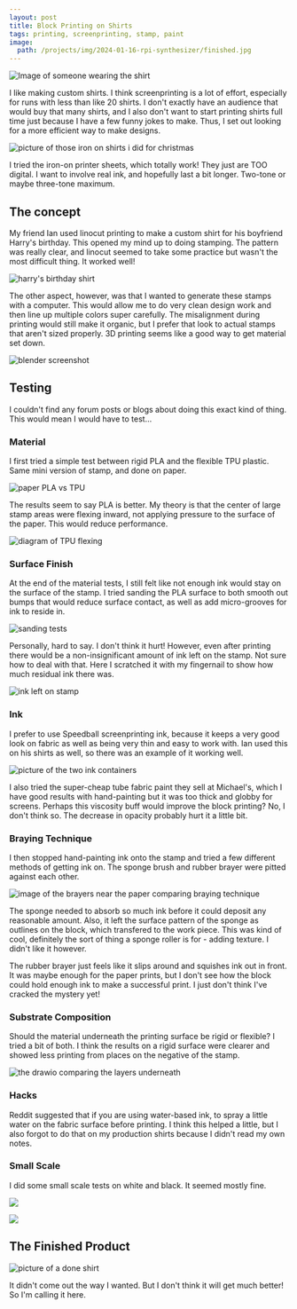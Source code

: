 ```yaml
---
layout: post
title: Block Printing on Shirts
tags: printing, screenprinting, stamp, paint
image:
  path: /projects/img/2024-01-16-rpi-synthesizer/finished.jpg
---
```


![Image of someone wearing the shirt]()

I like making custom shirts. I think screenprinting is a lot of effort, especially for runs with less than like 20 shirts. I don't exactly have an audience that would buy that many shirts, and I also don't want to start printing shirts full time just because I have a few funny jokes to make. Thus, I set out looking for a more efficient way to make designs.

![picture of those iron on shirts i did for christmas](/blog/img/2024-07-13-block-printing-shirts/iron-on.jpg)

I tried the iron-on printer sheets, which totally work! They just are TOO digital. I want to involve real ink, and hopefully last a bit longer. Two-tone or maybe three-tone maximum.

## The concept

My friend Ian used linocut printing to make a custom shirt for his boyfriend Harry's birthday. This opened my mind up to doing stamping. The pattern was really clear, and linocut seemed to take some practice but wasn't the most difficult thing. It worked well!

![harry's birthday shirt]()

The other aspect, however, was that I wanted to generate these stamps with a computer. This would allow me to do very clean design work and then line up multiple colors super carefully. The misalignment during printing would still make it organic, but I prefer that look to actual stamps that aren't sized properly. 3D printing seems like a good way to get material set down.

![blender screenshot](/blog/img/2024-07-13-block-printing-shirts/blender_screenshot.png)

## Testing

I couldn't find any forum posts or blogs about doing this exact kind of thing. This would mean I would have to test...

### Material

I first tried a simple test between rigid PLA and the flexible TPU plastic. Same mini version of stamp, and done on paper.

![paper PLA vs TPU]()

The results seem to say PLA is better. My theory is that the center of large stamp areas were flexing inward, not applying pressure to the surface of the paper. This would reduce performance.

![diagram of TPU flexing](/blog/img/2024-07-13-block-printing-shirts/tpu-flex.png)

### Surface Finish

At the end of the material tests, I still felt like not enough ink would stay on the surface of the stamp. I tried sanding the PLA surface to both smooth out bumps that would reduce surface contact, as well as add micro-grooves for ink to reside in.

![sanding tests]()

Personally, hard to say. I don't think it hurt! However, even after printing there would be a non-insignificant amount of ink left on the stamp. Not sure how to deal with that. Here I scratched it with my fingernail to show how much residual ink there was.

![ink left on stamp](/blog/img/2024-07-13-block-printing-shirts/ink-left-on-stamp.jpg)

### Ink

I prefer to use Speedball screenprinting ink, because it keeps a very good look on fabric as well as being very thin and easy to work with. Ian used this on his shirts as well, so there was an example of it working well.

![picture of the two ink containers]()

I also tried the super-cheap tube fabric paint they sell at Michael's, which I have good results with hand-painting but it was too thick and globby for screens. Perhaps this viscosity buff would improve the block printing? No, I don't think so. The decrease in opacity probably hurt it a little bit.

### Braying Technique

I then stopped hand-painting ink onto the stamp and tried a few different methods of getting ink on. The sponge brush and rubber brayer were pitted against each other.

![image of the brayers near the paper comparing braying technique]()

The sponge needed to absorb so much ink before it could deposit any reasonable amount. Also, it left the surface pattern of the sponge as outlines on the block, which transfered to the work piece. This was kind of cool, definitely the sort of thing a sponge roller is for - adding texture. I didn't like it however.

The rubber brayer just feels like it slips around and squishes ink out in front. It was maybe enough for the paper prints, but I don't see how the block could hold enough ink to make a successful print. I just don't think I've cracked the mystery yet!

### Substrate Composition

Should the material underneath the printing surface be rigid or flexible? I tried a bit of both. I think the results on a rigid surface were clearer and showed less printing from places on the negative of the stamp.

![the drawio comparing the layers underneath](/blog/img/2024-07-13-block-printing-shirts/layers.png)

### Hacks

Reddit suggested that if you are using water-based ink, to spray a little water on the fabric surface before printing. I think this helped a little, but I also forgot to do that on my production shirts because I didn't read my own notes.

### Small Scale

I did some small scale tests on white and black. It seemed mostly fine.

![](/blog/img/2024-07-13-block-printing-shirts/print-onwhite.jpg)

![](/blog/img/2024-07-13-block-printing-shirts/print-onblack.jpg)

## The Finished Product

![picture of a done shirt](/blog/img/2024-07-13-block-printing-shirts/shirt_done.jpg)

It didn't come out the way I wanted. But I don't think it will get much better! So I'm calling it here.